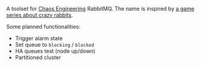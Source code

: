 A toolset for [Chaos Engineering](https://www.wikiwand.com/en/Chaos_engineering) RabbitMQ. The name is inspired by [a game series about crazy rabbits](https://www.wikiwand.com/en/Raving_Rabbids).

Some planned functionalities:

- Trigger alarm state
- Set queue to `blocking` / `blocked`
- HA queues test (node up/down)
- Partitioned cluster
